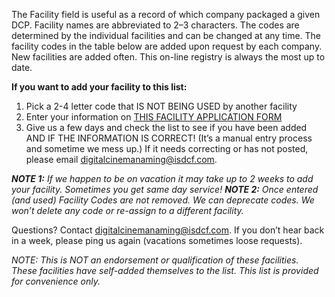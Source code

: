 The Facility field is useful as a record of which company packaged a given DCP. Facility names are abbreviated to 2–3 characters. The codes are determined by the individual facilities and can be changed at any time. The facility codes in the table below are added upon request by each company. New facilities are added often. This on-line registry is always the most up to date. 

**If you want to add your facility to this list:**

1) Pick a 2-4 letter code that IS NOT BEING USED by another facility
2) Enter your information on [THIS FACILITY APPLICATION FORM](https://forms.gle/vVUytft8J6qQQFvd6)
3) Give us a few days and check the list to see if you have been added AND IF THE INFORMATION IS CORRECT! (It’s a manual entry process and sometime we mess up.) If it needs correcting or has not posted, please email <digitalcinemanaming@isdcf.com>. 

***NOTE 1:** If we happen to be on vacation it may take up to 2 weeks to add your facility. Sometimes you get same day service!*
***NOTE 2:** Once entered (and used) Facility Codes are not removed. We can deprecate codes. We won’t delete any code or re-assign to a different facility.*

Questions? Contact <digitalcinemanaming@isdcf.com>. If you don’t hear back in a week, please ping us again (vacations sometimes loose requests).

*NOTE: This is NOT an endorsement or qualification of these facilities. These facilities have self-added themselves to the list. This list is provided for convenience only.*